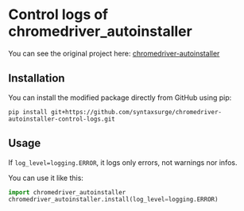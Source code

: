# Control logs of chromedriver_autoinstaller

You can see the original project here:
[chromedriver-autoinstaller](https://pypi.org/project/chromedriver-autoinstaller/)

## Installation

You can install the modified package directly from GitHub using pip:

```
pip install git+https://github.com/syntaxsurge/chromedriver-autoinstaller-control-logs.git
```

## Usage

If `log_level=logging.ERROR`, it logs only errors, not warnings nor infos.

You can use it like this:

```python
import chromedriver_autoinstaller
chromedriver_autoinstaller.install(log_level=logging.ERROR)
```
